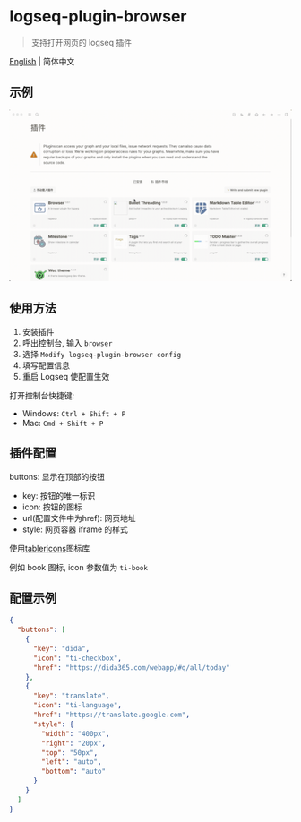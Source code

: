 # logseq-plugin-browser
> 支持打开网页的 logseq 插件

[English](./README.md) | 简体中文

## 示例
![demo](./demo.gif)

## 使用方法
1. 安装插件
2. 呼出控制台, 输入 `browser`
3. 选择 `Modify logseq-plugin-browser config`
3. 填写配置信息
3. 重启 Logseq 使配置生效

打开控制台快捷键:
- Windows: `Ctrl + Shift + P`
- Mac: `Cmd + Shift + P`

## 插件配置

buttons: 显示在顶部的按钮
  - key: 按钮的唯一标识
  - icon: 按钮的图标
  - url(配置文件中为href): 网页地址
  - style: 网页容器 iframe 的样式

使用[tablericons](https://tablericons.com/)图标库

例如 book 图标, icon 参数值为 `ti-book`

## 配置示例

```json
{
  "buttons": [
    {
      "key": "dida",
      "icon": "ti-checkbox",
      "href": "https://dida365.com/webapp/#q/all/today"
    },
    {
      "key": "translate",
      "icon": "ti-language",
      "href": "https://translate.google.com",
      "style": {
        "width": "400px",
        "right": "20px",
        "top": "50px",
        "left": "auto",
        "bottom": "auto"
      }
    }
  ]
}
```
